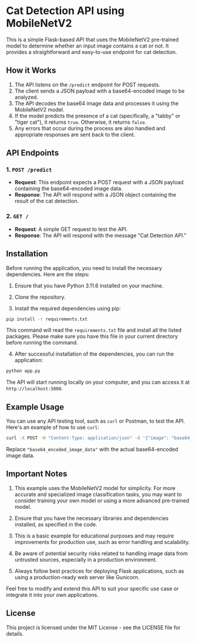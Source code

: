 # Cat Detection API using MobileNetV2

This is a simple Flask-based API that uses the MobileNetV2 pre-trained model to determine whether an input image contains a cat or not. It provides a straightforward and easy-to-use endpoint for cat detection.

## How it Works

1. The API listens on the `/predict` endpoint for POST requests.
2. The client sends a JSON payload with a base64-encoded image to be analyzed.
3. The API decodes the base64 image data and processes it using the MobileNetV2 model.
4. If the model predicts the presence of a cat (specifically, a "tabby" or "tiger cat"), it returns `true`. Otherwise, it returns `false`.
5. Any errors that occur during the process are also handled and appropriate responses are sent back to the client.

## API Endpoints

### 1. `POST /predict`

- **Request**: This endpoint expects a POST request with a JSON payload containing the base64-encoded image data.
- **Response**: The API will respond with a JSON object containing the result of the cat detection.

### 2. `GET /`

- **Request**: A simple GET request to test the API.
- **Response**: The API will respond with the message "Cat Detection API."

## Installation

Before running the application, you need to install the necessary dependencies. Here are the steps:

1. Ensure that you have Python 3.11.6 installed on your machine.

2. Clone the repository.

3. Install the required dependencies using pip:

```bash
pip install -r requirements.txt
```

This command will read the `requirements.txt` file and install all the listed packages. Please make sure you have this file in your current directory before running the command.

4. After successful installation of the dependencies, you can run the application:

```bash
python app.py
```

The API will start running locally on your computer, and you can access it at `http://localhost:5000`.

## Example Usage

You can use any API testing tool, such as `curl` or Postman, to test the API. Here's an example of how to use `curl`:

```bash
curl -X POST -H "Content-Type: application/json" -d '{"image": "base64_encoded_image_data"}' http://localhost:5000/predict
```

Replace `"base64_encoded_image_data"` with the actual base64-encoded image data.

## Important Notes

1. This example uses the MobileNetV2 model for simplicity. For more accurate and specialized image classification tasks, you may want to consider training your own model or using a more advanced pre-trained model.

2. Ensure that you have the necessary libraries and dependencies installed, as specified in the code.

3. This is a basic example for educational purposes and may require improvements for production use, such as error handling and scalability.

4. Be aware of potential security risks related to handling image data from untrusted sources, especially in a production environment.

5. Always follow best practices for deploying Flask applications, such as using a production-ready web server like Gunicorn.

Feel free to modify and extend this API to suit your specific use case or integrate it into your own applications.

## License
This project is licensed under the MIT License - see the LICENSE file for details.